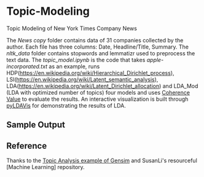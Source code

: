 # Topic-Modeling
Topic Modeling of New York Times Company News

The *News copy* folder contains data of 31 companies collected by the author. Each file has three columns: Date, Headline/Title, Summary.
The *nltk_data* folder contains stopwords and lemmatizr used to preprocess the text data. 
The *topic_model.ipynb* is the code that takes *apple-incorporated.txt* as an example, runs HDP(https://en.wikipedia.org/wiki/Hierarchical_Dirichlet_process), LSI(https://en.wikipedia.org/wiki/Latent_semantic_analysis), LDA(https://en.wikipedia.org/wiki/Latent_Dirichlet_allocation) and LDA_Mod (LDA with optimized number of topics) four models and uses [Coherence Value](https://radimrehurek.com/gensim/models/coherencemodel.html) to evaluate the results. An interactive visualization is built through [pyLDAVis](https://github.com/bmabey/pyLDAvis) for demonstrating the results of LDA.

## Sample Output


## Reference
Thanks to the [Topic Analysis example of Gensim](https://markroxor.github.io/gensim/static/notebooks/gensim_news_classification.html) and SusanLi's resourceful [Machine Learning] repository. 


